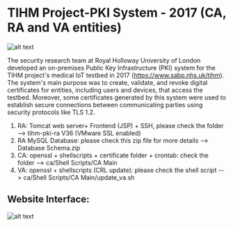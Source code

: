 # TIHM Project-PKI System - 2017 (CA, RA and VA entities)

![alt text](https://github.com/salaheddin-darwish/TIHM-PKI-CA-RA-VA-/blob/master/Images/Screen%20Shot%202017-03-10%20at%2018.02.03.png?raw=true)


The security research team at Royal Holloway University of London developed an on-premises Public Key Infrastructure (PKI) system for the TIHM project's medical IoT testbed in 2017 (https://www.sabp.nhs.uk/tihm). The system's main purpose was to create, validate, and revoke digital certificates for entities, including users and devices, that access the testbed. Moreover, some certificates generated by this system were used to establish secure connections between communicating parties using security protocols like TLS 1.2.

<ol type="1">
  <li>RA: Tomcat web server+ Frontend (JSP) + SSH, please check the folder --> tihm-pki-ra V36 (VMware SSL enabled) </li> 
  <li>RA MySQL Database: please check this zip file for more details --> Database Schema.zip</li>
  <li>CA: openssl + shellscripts + certificate folder + crontab: check the folder --> ca/Shell Scripts/CA Main</li>
  <li>VA: openssl + shellscripts (CRL update): please check the shell script --> ca/Shell Scripts/CA Main/update_va.sh</li>
 </ol>
 
## Website Interface: 
 ![alt text](https://github.com/salaheddin-darwish/TIHM-PKI-CA-RA-VA-/blob/master/Images/Main%20Page%20with%20user.jpg?raw=true)
